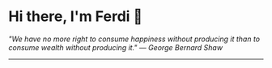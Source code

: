 <h1>Hi there, I'm Ferdi 👋</h1>

<p><em>
  "We have no more right to consume happiness without producing it than to consume wealth without producing it." — George Bernard Shaw
</em></p>

---

